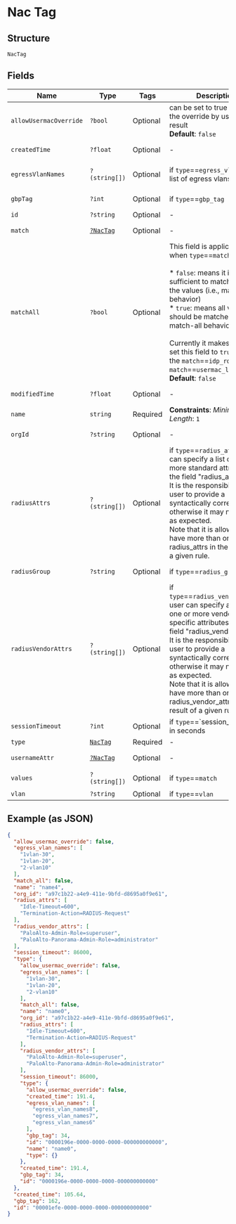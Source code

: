
# Nac Tag

## Structure

`NacTag`

## Fields

| Name | Type | Tags | Description | Getter | Setter |
|  --- | --- | --- | --- | --- | --- |
| `allowUsermacOverride` | `?bool` | Optional | can be set to true to allow the override by usermac result<br>**Default**: `false` | getAllowUsermacOverride(): ?bool | setAllowUsermacOverride(?bool allowUsermacOverride): void |
| `createdTime` | `?float` | Optional | - | getCreatedTime(): ?float | setCreatedTime(?float createdTime): void |
| `egressVlanNames` | `?(string[])` | Optional | if `type`==`egress_vlan_names`, list of egress vlans to return | getEgressVlanNames(): ?array | setEgressVlanNames(?array egressVlanNames): void |
| `gbpTag` | `?int` | Optional | if `type`==`gbp_tag` | getGbpTag(): ?int | setGbpTag(?int gbpTag): void |
| `id` | `?string` | Optional | - | getId(): ?string | setId(?string id): void |
| `match` | [`?NacTag`](../../doc/models/nac-tag.md) | Optional | - | getMatch(): ?NacTag | setMatch(?NacTag match): void |
| `matchAll` | `?bool` | Optional | This field is applicable only when `type`==`match`<br><br>* `false`: means it is sufficient to match any of the values (i.e., match-any behavior)<br>* `true`: means all values should be matched (i.e., match-all behavior)<br><br>Currently it makes sense to set this field to `true` only if the `match`==`idp_role` or `match`==`usermac_label`'<br>**Default**: `false` | getMatchAll(): ?bool | setMatchAll(?bool matchAll): void |
| `modifiedTime` | `?float` | Optional | - | getModifiedTime(): ?float | setModifiedTime(?float modifiedTime): void |
| `name` | `string` | Required | **Constraints**: *Minimum Length*: `1` | getName(): string | setName(string name): void |
| `orgId` | `?string` | Optional | - | getOrgId(): ?string | setOrgId(?string orgId): void |
| `radiusAttrs` | `?(string[])` | Optional | if `type`==`radius_attrs`, user can specify a list of one or more standard attributes in the field "radius_attrs".<br>It is the responsibility of the user to provide a syntactically correct string, otherwise it may not work as expected.<br>Note that it is allowed to have more than one radius_attrs in the result of a given rule. | getRadiusAttrs(): ?array | setRadiusAttrs(?array radiusAttrs): void |
| `radiusGroup` | `?string` | Optional | if `type`==`radius_group` | getRadiusGroup(): ?string | setRadiusGroup(?string radiusGroup): void |
| `radiusVendorAttrs` | `?(string[])` | Optional | if `type`==`radius_vendor_attrs`, user can specify a list of one or more vendor-specific attributes in the field "radius_vendor_attrs".<br>It is the responsibility of the user to provide a syntactically correct string, otherwise it may not work as expected.<br>Note that it is allowed to have more than one radius_vendor_attrs in the result of a given rule. | getRadiusVendorAttrs(): ?array | setRadiusVendorAttrs(?array radiusVendorAttrs): void |
| `sessionTimeout` | `?int` | Optional | if `type`==`session_timeout, in seconds | getSessionTimeout(): ?int | setSessionTimeout(?int sessionTimeout): void |
| `type` | [`NacTag`](../../doc/models/nac-tag.md) | Required | - | getType(): NacTag | setType(NacTag type): void |
| `usernameAttr` | [`?NacTag`](../../doc/models/nac-tag.md) | Optional | - | getUsernameAttr(): ?NacTag | setUsernameAttr(?NacTag usernameAttr): void |
| `values` | `?(string[])` | Optional | if `type`==`match` | getValues(): ?array | setValues(?array values): void |
| `vlan` | `?string` | Optional | if `type`==`vlan` | getVlan(): ?string | setVlan(?string vlan): void |

## Example (as JSON)

```json
{
  "allow_usermac_override": false,
  "egress_vlan_names": [
    "1vlan-30",
    "1vlan-20",
    "2-vlan10"
  ],
  "match_all": false,
  "name": "name4",
  "org_id": "a97c1b22-a4e9-411e-9bfd-d8695a0f9e61",
  "radius_attrs": [
    "Idle-Timeout=600",
    "Termination-Action=RADIUS-Request"
  ],
  "radius_vendor_attrs": [
    "PaloAlto-Admin-Role=superuser",
    "PaloAlto-Panorama-Admin-Role=administrator"
  ],
  "session_timeout": 86000,
  "type": {
    "allow_usermac_override": false,
    "egress_vlan_names": [
      "1vlan-30",
      "1vlan-20",
      "2-vlan10"
    ],
    "match_all": false,
    "name": "name0",
    "org_id": "a97c1b22-a4e9-411e-9bfd-d8695a0f9e61",
    "radius_attrs": [
      "Idle-Timeout=600",
      "Termination-Action=RADIUS-Request"
    ],
    "radius_vendor_attrs": [
      "PaloAlto-Admin-Role=superuser",
      "PaloAlto-Panorama-Admin-Role=administrator"
    ],
    "session_timeout": 86000,
    "type": {
      "allow_usermac_override": false,
      "created_time": 191.4,
      "egress_vlan_names": [
        "egress_vlan_names8",
        "egress_vlan_names7",
        "egress_vlan_names6"
      ],
      "gbp_tag": 34,
      "id": "0000196e-0000-0000-0000-000000000000",
      "name": "name0",
      "type": {}
    },
    "created_time": 191.4,
    "gbp_tag": 34,
    "id": "0000196e-0000-0000-0000-000000000000"
  },
  "created_time": 105.64,
  "gbp_tag": 162,
  "id": "00001efe-0000-0000-0000-000000000000"
}
```

